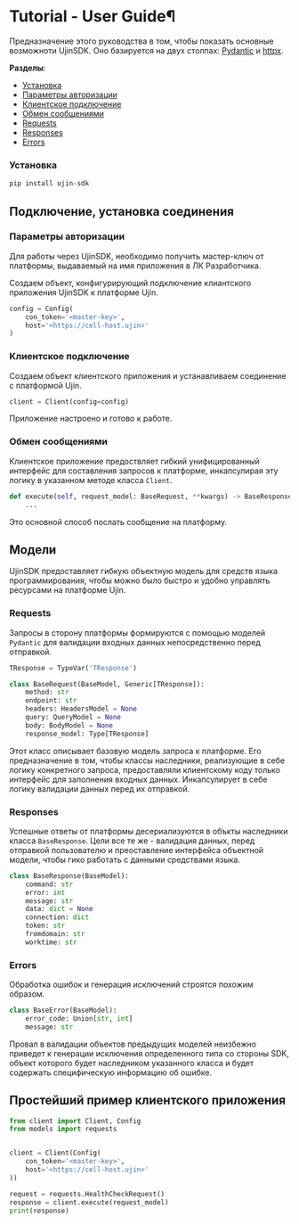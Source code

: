 # Tutorial - User Guide¶

Предназначение этого руководства в том, чтобы показать основные возможноти UjinSDK. Оно базируется на двух столпах: [Pydantic](https://docs.pydantic.dev/latest/) и [httpx](https://www.python-httpx.org).

**Разделы**:

* [Установка](#Установка)
* [Параметры авторизации](#Параметры%20авторизации)
* [Клиентское подключение](#Клиентское%20подключение)
* [Обмен сообщениями](#Обмен%20сообщениями)
* [Requests](#Requests)
* [Responses](#Responses)
* [Errors](#Errors)

### Установка

```bash
pip install ujin-sdk
```

## Подключение, установка соединения

### Параметры авторизации

Для работы через UjinSDK, необходимо получить мастер-ключ от платформы, выдаваемый на имя приложения в ЛК Разработчика.

Создаем объект, конфигурирующий подключение клиантского приложения UjinSDK к платформе Ujin.

```Python
config = Config(
    con_token='<master-key>', 
    host='<https://cell-host.ujin>'
)
```

### Клиентское подключение

Создаем объект клиентского приложения и устанавливаем соединение с платформой Ujin.

```Python
client = Client(config=config)
```

Приложение настроено и готово к работе.

### Обмен сообщениями

Клиентское приложение предоствляет гибкий унифицированный интерфейс для составления запросов к платформе, инкапсулирая эту логику в указанном методе класса `Client`.

```Python
def execute(self, request_model: BaseRequest, **kwargs) -> BaseResponse:
    ...
```

Это основной способ послать сообщение на платформу.


## Модели

UjinSDK предоставляет гибкую объектную модель для средств языка программирования, чтобы можно было быстро и удобно управлять ресурсами на платформе Ujin.

### Requests

Запросы в сторону платформы формируются с помощью моделей `Pydantic` для валидации входных данных непосредственно перед отправкой.

```Python
TResponse = TypeVar('TResponse')

class BaseRequest(BaseModel, Generic[TResponse]):
    method: str
    endpoint: str
    headers: HeadersModel = None
    query: QueryModel = None
    body: BodyModel = None
    response_model: Type[TResponse]
```

Этот класс описывает базовую модель запроса к платформе. Его предназначение в том, чтобы классы наследники, реализующие в себе логику конкретного запроса, предоставляли клиентскому коду только интерфейс для заполнения входных данных. Инкапсулирует в себе логику валидации данных перед их отправкой.

### Responses

Успешные ответы от платформы десериализуются в объкты наследники класса `BaseResponse`. Цели все те же - валидация данных, перед отправкой пользователю и преоставление интерфейса объектной модели, чтобы гико работать с данными средствами языка.

```Python
class BaseResponse(BaseModel):
    command: str
    error: int
    message: str
    data: dict = None
    connection: dict
    token: str
    fromdomain: str
    worktime: str
```

### Errors

Обработка ошибок и генерация исключений строятся похожим образом.

```Python
class BaseError(BaseModel):
    error_code: Union[str, int]
    message: str
```

Провал в валидации объектов предыдущих моделей неизбежно приведет к генерации исключения определенного типа со стороны SDK, объект которого будет наследником указанного класса и будет содержать специфическую информацию об ошибке.


## Простейший пример клиентского приложения

```Python
from client import Client, Config
from models import requests


client = Client(Config(
    con_token='<master-key>', 
    host='<https://cell-host.ujin>'
))

request = requests.HealthCheckRequest()
response = client.execute(request_model)
print(response)
```